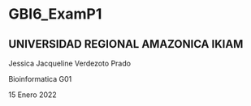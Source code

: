 # GBI6_ExamP1
## UNIVERSIDAD REGIONAL AMAZONICA IKIAM 
Jessica Jacqueline Verdezoto Prado

Bioinformatica G01

15 Enero 2022

